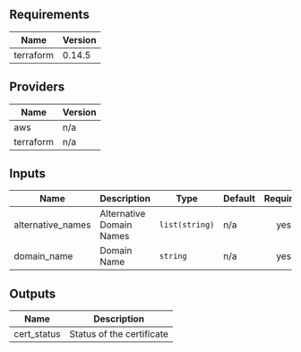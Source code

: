 <!-- BEGINNING OF PRE-COMMIT-TERRAFORM DOCS HOOK -->
## Requirements

| Name | Version |
|------|---------|
| terraform | 0.14.5 |

## Providers

| Name | Version |
|------|---------|
| aws | n/a |
| terraform | n/a |

## Inputs

| Name | Description | Type | Default | Required |
|------|-------------|------|---------|:--------:|
| alternative\_names | Alternative Domain Names | `list(string)` | n/a | yes |
| domain\_name | Domain Name | `string` | n/a | yes |

## Outputs

| Name | Description |
|------|-------------|
| cert\_status | Status of the certificate |

<!-- END OF PRE-COMMIT-TERRAFORM DOCS HOOK -->
